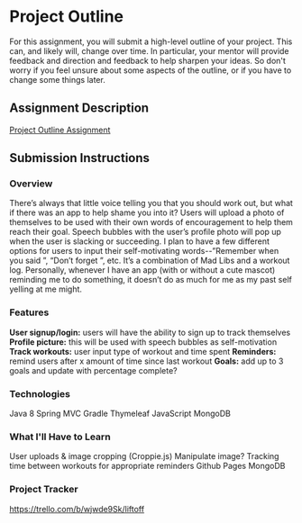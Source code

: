 # Project Outline
For this assignment, you will submit a high-level outline of your project. This can, and likely will, change over time. In particular, your mentor will provide feedback and direction and feedback to help sharpen your ideas. So don't worry if you feel unsure about some aspects of the outline, or if you have to change some things later.

## Assignment Description
[Project Outline Assignment](https://education.launchcode.org/liftoff/assignments/project-outline/)

## Submission Instructions

### Overview
There’s always that little voice telling you that you should work out, but what if there was an app to help shame you into it? Users will upload a photo of themselves to be used with their own words of encouragement to help them reach their goal. Speech bubbles with the user’s profile photo will pop up when the user is slacking or succeeding. I plan to have a few different options for users to input their self-motivating words--”Remember when you said <user input>”, “Don’t forget <user input>”, etc. It’s a combination of Mad Libs and a workout log. Personally, whenever I have an app (with or without a cute mascot) reminding me to do something, it doesn’t do as much for me as my past self yelling at me might.

### Features
**User signup/login:** users will have the ability to sign up to track themselves
**Profile picture:** this will be used with speech bubbles as self-motivation
**Track workouts:** user input type of workout and time spent
**Reminders:** remind users after x amount of time since last workout
**Goals:** add up to 3 goals and update with percentage complete?

### Technologies
Java 8
Spring MVC
Gradle
Thymeleaf
JavaScript
MongoDB

### What I'll Have to Learn
User uploads & image cropping (Croppie.js)
Manipulate image?
Tracking time between workouts for appropriate reminders
Github Pages
MongoDB

### Project Tracker
https://trello.com/b/wjwde9Sk/liftoff
